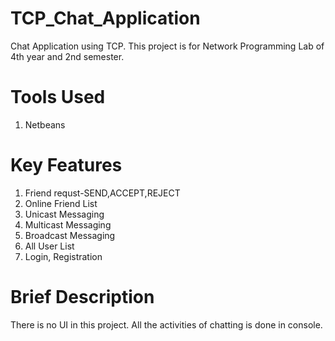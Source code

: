 # TCP_Chat_Application
Chat Application using TCP.
This project is for Network Programming Lab of 4th year and 2nd semester.
# Tools Used
1) Netbeans
# Key Features
1) Friend requst-SEND,ACCEPT,REJECT
2) Online Friend List
3) Unicast Messaging
4) Multicast Messaging
5) Broadcast Messaging
6) All User List
7) Login, Registration
# Brief Description
There is no UI in this project. All the activities of chatting is done in console.
